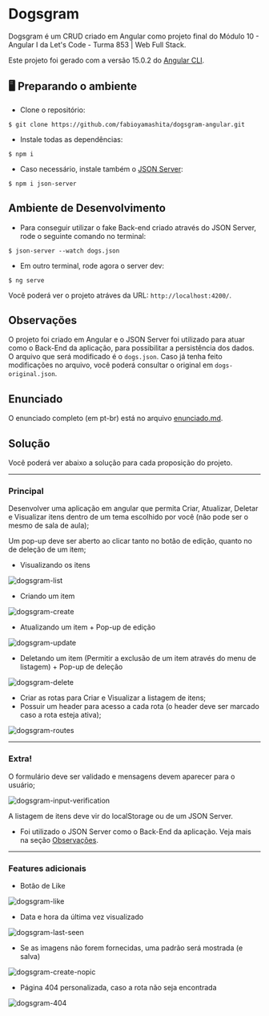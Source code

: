 # Dogsgram

Dogsgram é um CRUD criado em Angular como projeto final do Módulo 10 - Angular I da Let's Code - Turma 853 | Web Full Stack.

Este projeto foi gerado com a versão 15.0.2 do [Angular CLI](https://github.com/angular/angular-cli).

## 🖥️ Preparando o ambiente

- Clone o repositório:

```
$ git clone https://github.com/fabioyamashita/dogsgram-angular.git
```

- Instale todas as dependências:

```
$ npm i
```

- Caso necessário, instale também o [JSON Server](https://www.npmjs.com/package/json-server):

```
$ npm i json-server
```

## Ambiente de Desenvolvimento

- Para conseguir utilizar o fake Back-end criado através do JSON Server, rode o seguinte comando no terminal:

```
$ json-server --watch dogs.json
```

- Em outro terminal, rode agora o server dev:

```
$ ng serve
```

Você poderá ver o projeto atráves da URL: `http://localhost:4200/`.

## Observações

O projeto foi criado em Angular e o JSON Server foi utilizado para atuar como o Back-End da aplicação, para possibilitar a persistência dos dados. O arquivo que será modificado é o `dogs.json`. Caso já tenha feito modificações no arquivo, você poderá consultar o original em `dogs-original.json`.

## Enunciado

O enunciado completo (em pt-br) está no arquivo [enunciado.md](https://github.com/fabioyamashita/dogsgram-angular/blob/main/enunciado.md).

## Solução

Você poderá ver abaixo a solução para cada proposição do projeto.

<hr>

### Principal

Desenvolver uma aplicação em angular que permita Criar, Atualizar, Deletar e Visualizar itens dentro de um tema escolhido por você (não pode ser o mesmo de sala de aula);

Um pop-up deve ser aberto ao clicar tanto no botão de edição, quanto no de deleção de um item;

- Visualizando os itens  
  
![dogsgram-list](https://user-images.githubusercontent.com/98363297/207473989-6df11c6e-909d-45a9-99f1-d2e6ca8ec8fa.gif)

- Criando um item  

![dogsgram-create](https://user-images.githubusercontent.com/98363297/207473998-1f1e1a4a-f8bd-4f25-8ad5-053817a99ce7.gif)

- Atualizando um item + Pop-up de edição  

![dogsgram-update](https://user-images.githubusercontent.com/98363297/207474777-85ee8a04-77b7-4cae-b44b-7d06207efa40.gif)

- Deletando um item (Permitir a exclusão de um item através do menu de listagem) + Pop-up de deleção  

![dogsgram-delete](https://user-images.githubusercontent.com/98363297/207474793-42c5ecc5-0d51-4034-bb95-83dab9dd5189.gif)

- Criar as rotas para Criar e Visualizar a listagem de itens;
- Possuir um header para acesso a cada rota (o header deve ser marcado caso a rota esteja ativa);  

![dogsgram-routes](https://user-images.githubusercontent.com/98363297/207476238-4991fd34-b420-484d-a905-f287956d6b5e.gif)

<hr>

### Extra!

O formulário deve ser validado e mensagens devem aparecer para o usuário;  

![dogsgram-input-verification](https://user-images.githubusercontent.com/98363297/207476526-509c85dc-5319-4d15-b41e-4950e5643c1d.gif)

A listagem de itens deve vir do localStorage ou de um JSON Server.
- Foi utilizado o JSON Server como o Back-End da aplicação. Veja mais na seção [Observações](#observações).

<hr>

### Features adicionais
- Botão de Like  

![dogsgram-like](https://user-images.githubusercontent.com/98363297/207476623-d17b42e1-da0d-4410-8f41-122e9fa850fe.gif)

- Data e hora da última vez visualizado  

![dogsgram-last-seen](https://user-images.githubusercontent.com/98363297/207476658-f10ef347-05b2-4f93-b8e9-66bd671593d8.gif)

- Se as imagens não forem fornecidas, uma padrão será mostrada (e salva)  

![dogsgram-create-nopic](https://user-images.githubusercontent.com/98363297/207476673-71e475af-8497-4597-8b0c-52a344d7b753.gif)

- Página 404 personalizada, caso a rota não seja encontrada  

![dogsgram-404](https://user-images.githubusercontent.com/98363297/207477758-1891f647-2c17-44b2-9921-da77aace5e76.gif)

